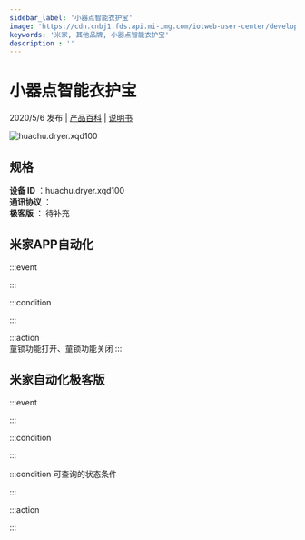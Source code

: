 ```yaml
---
sidebar_label: '小器点智能衣护宝'
image: 'https://cdn.cnbj1.fds.api.mi-img.com/iotweb-user-center/developer_16790476878567bAK2Vj7.png?GalaxyAccessKeyId=AKVGLQWBOVIRQ3XLEW&Expires=9223372036854775807&Signature=QqIVVAXSGqTL2Tdr0XjXeX49zbM='
keywords: '米家, 其他品牌, 小器点智能衣护宝'
description : ''
---
```

# 小器点智能衣护宝

2020/5/6 发布 | [产品百科](https://home.mi.com/webapp/content/baike/product/index.html?model=huachu.dryer.xqd100/) | [说明书](https://home.mi.com/views/introduction.html?model=huachu.dryer.xqd100&region=cn)

![huachu.dryer.xqd100](https://cdn.cnbj1.fds.api.mi-img.com/iotweb-user-center/developer_16790476878567bAK2Vj7.png?GalaxyAccessKeyId=AKVGLQWBOVIRQ3XLEW&Expires=9223372036854775807&Signature=QqIVVAXSGqTL2Tdr0XjXeX49zbM=)

## 规格  
> 
**设备 ID** ：huachu.dryer.xqd100  
**通讯协议** ：  
**极客版**  ： 待补充 


## 米家APP自动化  

:::event  

:::

:::condition  

:::

:::action   
童锁功能打开、童锁功能关闭
:::

## 米家自动化极客版  

:::event  

:::

:::condition  

:::

:::condition 可查询的状态条件  

:::

:::action  

:::

        
